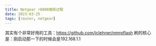 ```yaml
---
title: Netgear r8000救砖过程
date: 2023-03-25
tags: [router, netgear]
---
```

其实有个非常好用的工具：https://github.com/jclehner/nmrpflash
刷的核心是：刚启动那一下的时候会是192.168.1.1